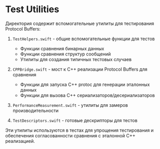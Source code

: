 # Test Utilities

Директория содержит вспомогательные утилиты для тестирования Protocol Buffers:

1. `TestHelpers.swift` - общие вспомогательные функции для тестов
   - Функции сравнения бинарных данных
   - Функции сравнения структур сообщений
   - Утилиты для создания типичных тестовых случаев

2. `CPPBridge.swift` - мост к C++ реализации Protocol Buffers для сравнения
   - Функции для запуска C++ protoc для генерации эталонных данных
   - Функции для вызова C++ сериализаторов/десериализаторов

3. `PerformanceMeasurement.swift` - утилиты для замеров производительности

4. `TestDescriptors.swift` - готовые дескрипторы для тестов

Эти утилиты используются в тестах для упрощения тестирования и обеспечения 
согласованности сравнения с эталонной C++ реализацией. 